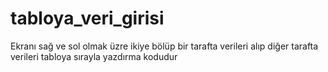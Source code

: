 # tabloya_veri_girisi
Ekranı sağ ve sol olmak üzre ikiye bölüp bir tarafta verileri alıp diğer tarafta verileri tabloya sırayla yazdırma kodudur
